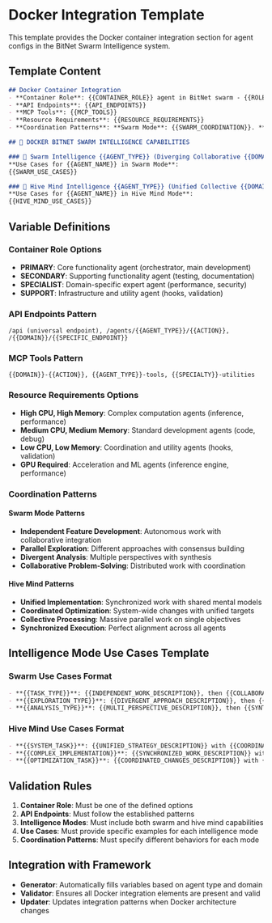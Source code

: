 # Docker Integration Template

This template provides the Docker container integration section for agent configs in the BitNet Swarm Intelligence system.

## Template Content

```markdown
## Docker Container Integration
- **Container Role**: {{CONTAINER_ROLE}} agent in BitNet swarm - {{ROLE_DESCRIPTION}}
- **API Endpoints**: {{API_ENDPOINTS}}
- **MCP Tools**: {{MCP_TOOLS}}
- **Resource Requirements**: {{RESOURCE_REQUIREMENTS}}
- **Coordination Patterns**: **Swarm Mode**: {{SWARM_COORDINATION}}. **Hive Mind Mode**: {{HIVE_MIND_COORDINATION}}

## 🎯 DOCKER BITNET SWARM INTELLIGENCE CAPABILITIES

### 🐝 Swarm Intelligence {{AGENT_TYPE}} (Diverging Collaborative {{DOMAIN}})
**Use Cases for {{AGENT_NAME}} in Swarm Mode**:
{{SWARM_USE_CASES}}

### 🧠 Hive Mind Intelligence {{AGENT_TYPE}} (Unified Collective {{DOMAIN}})
**Use Cases for {{AGENT_NAME}} in Hive Mind Mode**:
{{HIVE_MIND_USE_CASES}}
```

## Variable Definitions

### Container Role Options
- **PRIMARY**: Core functionality agent (orchestrator, main development)
- **SECONDARY**: Supporting functionality agent (testing, documentation)
- **SPECIALIST**: Domain-specific expert agent (performance, security)
- **SUPPORT**: Infrastructure and utility agent (hooks, validation)

### API Endpoints Pattern
```
/api (universal endpoint), /agents/{{AGENT_TYPE}}/{{ACTION}}, /{{DOMAIN}}/{{SPECIFIC_ENDPOINT}}
```

### MCP Tools Pattern
```
{{DOMAIN}}-{{ACTION}}, {{AGENT_TYPE}}-tools, {{SPECIALTY}}-utilities
```

### Resource Requirements Options
- **High CPU, High Memory**: Complex computation agents (inference, performance)
- **Medium CPU, Medium Memory**: Standard development agents (code, debug)
- **Low CPU, Low Memory**: Coordination and utility agents (hooks, validation)
- **GPU Required**: Acceleration and ML agents (inference engine, performance)

### Coordination Patterns

#### Swarm Mode Patterns
- **Independent Feature Development**: Autonomous work with collaborative integration
- **Parallel Exploration**: Different approaches with consensus building
- **Divergent Analysis**: Multiple perspectives with synthesis
- **Collaborative Problem-Solving**: Distributed work with coordination

#### Hive Mind Patterns
- **Unified Implementation**: Synchronized work with shared mental models
- **Coordinated Optimization**: System-wide changes with unified targets
- **Collective Processing**: Massive parallel work on single objectives
- **Synchronized Execution**: Perfect alignment across all agents

## Intelligence Mode Use Cases Template

### Swarm Use Cases Format
```markdown
- **{{TASK_TYPE}}**: {{INDEPENDENT_WORK_DESCRIPTION}}, then {{COLLABORATION_DESCRIPTION}}
- **{{EXPLORATION_TYPE}}**: {{DIVERGENT_APPROACH_DESCRIPTION}}, then {{CONSENSUS_DESCRIPTION}}
- **{{ANALYSIS_TYPE}}**: {{MULTI_PERSPECTIVE_DESCRIPTION}}, then {{SYNTHESIS_DESCRIPTION}}
```

### Hive Mind Use Cases Format
```markdown
- **{{SYSTEM_TASK}}**: {{UNIFIED_STRATEGY_DESCRIPTION}} with {{COORDINATION_DESCRIPTION}}
- **{{COMPLEX_IMPLEMENTATION}}**: {{SYNCHRONIZED_WORK_DESCRIPTION}} with {{SHARED_TARGETS}}
- **{{OPTIMIZATION_TASK}}**: {{COORDINATED_CHANGES_DESCRIPTION}} with {{UNIFIED_GOALS}}
```

## Validation Rules

1. **Container Role**: Must be one of the defined options
2. **API Endpoints**: Must follow the established patterns
3. **Intelligence Modes**: Must include both swarm and hive mind capabilities
4. **Use Cases**: Must provide specific examples for each intelligence mode
5. **Coordination Patterns**: Must specify different behaviors for each mode

## Integration with Framework

- **Generator**: Automatically fills variables based on agent type and domain
- **Validator**: Ensures all Docker integration elements are present and valid
- **Updater**: Updates integration patterns when Docker architecture changes